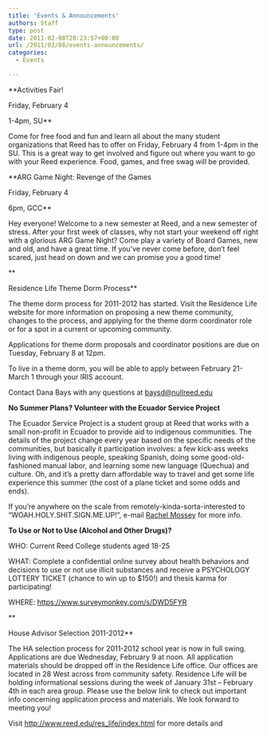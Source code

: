```yaml
---
title: 'Events & Announcements'
authors: Staff
type: post
date: 2011-02-08T20:23:57+00:00
url: /2011/02/08/events-announcements/
categories:
  - Events

---
```

**Activities Fair!
  
Friday, February 4
  
1-4pm, SU**

Come for free food and fun and learn all about the many student organizations that Reed has to offer on Friday, February 4 from 1-4pm in the SU. This is a great way to get involved and figure out where you want to go with your Reed experience. Food, games, and free swag will be provided.

**ARG Game Night: Revenge of the Games
  
Friday, February 4
  
6pm, GCC**

Hey everyone! Welcome to a new semester at Reed, and a new semester of stress. After your first week of classes, why not start your weekend off right with a glorious ARG Game Night? Come play a variety of Board Games, new and old, and have a great time. If you&#8217;ve never come before, don&#8217;t feel scared, just head on down and we can promise you a good time!
  
**
  
Residence Life Theme Dorm Process**

The theme dorm process for 2011-2012 has started. Visit the Residence Life website for more information on proposing a new theme community, changes to the process, and applying for the theme dorm coordinator role or for a spot in a current or upcoming community.

Applications for theme dorm proposals and coordinator positions are due on Tuesday, February 8 at 12pm. 

To live in a theme dorm, you will be able to apply between February 21-March 1 through your IRIS account.

Contact Dana Bays with any questions at [&#x62;&#x61;&#x79;&#x73;&#x64;&#x40;<span class="oe_displaynone">null</span>&#x72;&#x65;&#x65;&#x64;&#x2e;&#x65;&#x64;&#x75;][1]

**No Summer Plans? Volunteer with the Ecuador Service Project**

The Ecuador Service Project is a student group at Reed that works with a small non-profit in Ecuador to provide aid to indigenous communities. The details of the project change every year based on the specific needs of the communities, but basically it participation involves: a few kick-ass weeks living with indigenous people, speaking Spanish, doing some good-old-fashioned manual labor, and learning some new language (Quechua) and culture. Oh, and it&#8217;s a pretty darn affordable way to travel and get some life experience this summer (the cost of a plane ticket and some odds and ends).

If you&#8217;re anywhere on the scale from remotely-kinda-sorta-interested to &#8220;WOAH.HOLY.SHIT.SIGN.ME.UP!&#8221;, e-mail [Rachel Mossey][2] for more info.

**To Use or Not to Use (Alcohol and Other Drugs)?**

WHO: Current Reed College students aged 18-25

WHAT: Complete a confidential online survey about health behaviors and decisions to use or not use illicit substances and receive a PSYCHOLOGY LOTTERY TICKET (chance to win up to $150!) and thesis karma for participating!

WHERE: <https://www.surveymonkey.com/s/DWD5FYR>
  
**
  
House Advisor Selection 2011-2012**

The HA selection process for 2011-2012 school year is now in full swing. Applications are due Wednesday, February 9 at noon. All application materials should be dropped off in the Residence Life office. Our offices are located in 28 West across from community safety. Residence Life will be holding informational sessions during the week of January 31st &#8211; February 4th in each area group. Please use the below link to check out important info concerning application process and materials. We look forward to meeting you!

Visit <http://www.reed.edu/res_life/index.html> for more details and

 [1]: mailto:&#x62;&#x61;&#x79;&#x73;&#x64;&#x40;&#x72;&#x65;&#x65;&#x64;&#x2e;&#x65;&#x64;&#x75;
 [2]: mailto:&#x6d;&#x6f;&#x73;&#x73;&#x65;&#x79;&#x72;&#x40;&#x72;&#x65;&#x65;&#x64;&#x2e;&#x65;&#x64;&#x75;